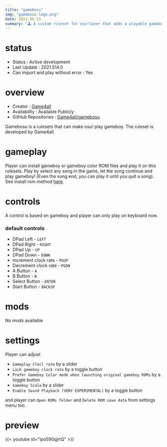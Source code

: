 ```yaml
---
title: "gamebosu"
img: "gamebosu-logo.png"
date: 2021-05-13
summary: "🕹 A custom ruleset for osu!lazer that adds a playable gameboy."
---
```


# status

- Status : Active development
- Last Update : 2021.514.0
- Can import and play without error : Yes

# overview

- Creator : [Game4all](https://github.com/Game4all)
- Availability : Available Publicly
- GitHub Repositories : [Game4all/gamebosu](https://github.com/Game4all/gamebosu)

Gamebosu is a rulesets that can make osu! play gameboy. The ruleset is developed by Game4all.

# gameplay

Player can install gameboy or gameboy color ROM files and play it on this rulesets. Play by select any song in the game, let the song continue and play gameboy! (Even the song end, you can play it until you quit a song). See install rom method [here](https://github.com/Game4all/gamebosu#installation-instructions).

# controls

A control is based on gameboy and player can only play on keyboard now.

### default controls

- DPad Left - `LEFT`
- DPad Right - `RIGHT`
- DPad Up - `UP`
- DPad Down - `DOWN`
- Increment clock rate - `PGUP`
- Decrement clock rate - `PGDN`
- A Button - `A`
- B Button - `B`
- Select Button - `ENTER`
- Start Button - `BACKSP`

# mods

No mods available

# settings

Player can adjust

- `Gameplay Clocl rate` by a slider
- `Lock gameboy clock rate` by a toggle button
- `Prefer Gameboy Color mode when launching original gameboy ROMs` by a toggle button
- `Gameboy Scale` by a slider
- `Enable Sound Playback (VERY EXPERIMENTAL)` by a toggle button

and player can `Open ROMs folder` and `Delete ROM save data` from settings menu too.

# preview

{{< youtube id="ipo590qjrtQ" >}}